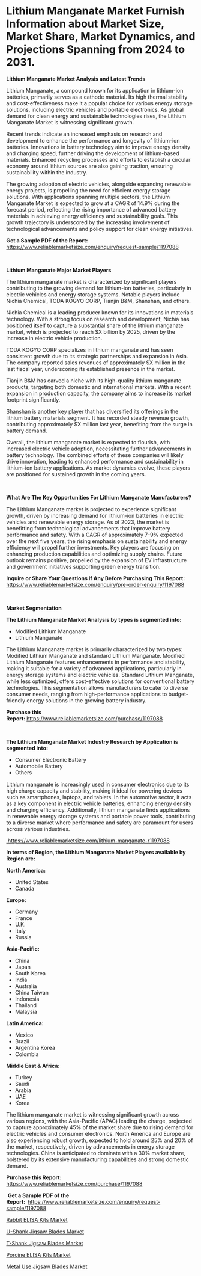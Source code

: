 <p><h1>Lithium Manganate Market Furnish Information about Market Size, Market Share, Market Dynamics, and Projections Spanning from 2024 to 2031.</h1></p><p><strong>Lithium Manganate Market Analysis and Latest Trends</strong></p>
<p><p>Lithium Manganate, a compound known for its application in lithium-ion batteries, primarily serves as a cathode material. Its high thermal stability and cost-effectiveness make it a popular choice for various energy storage solutions, including electric vehicles and portable electronics. As global demand for clean energy and sustainable technologies rises, the Lithium Manganate Market is witnessing significant growth. </p><p>Recent trends indicate an increased emphasis on research and development to enhance the performance and longevity of lithium-ion batteries. Innovations in battery technology aim to improve energy density and charging speed, further driving the development of lithium-based materials. Enhanced recycling processes and efforts to establish a circular economy around lithium sources are also gaining traction, ensuring sustainability within the industry.</p><p>The growing adoption of electric vehicles, alongside expanding renewable energy projects, is propelling the need for efficient energy storage solutions. With applications spanning multiple sectors, the Lithium Manganate Market is expected to grow at a CAGR of 14.9% during the forecast period, reflecting the rising importance of advanced battery materials in achieving energy efficiency and sustainability goals. This growth trajectory is underscored by the increasing involvement of technological advancements and policy support for clean energy initiatives.</p></p>
<p><strong>Get a Sample PDF of the Report:&nbsp;</strong> <a href="https://www.reliablemarketsize.com/enquiry/request-sample/1197088?utm_campaign=1170&utm_medium=2&utm_source=Github&utm_content=ia&utm_term=10112024&utm_id=lithium-manganate">https://www.reliablemarketsize.com/enquiry/request-sample/1197088</a></p>
<p>&nbsp;</p>
<p><strong>Lithium Manganate Major Market Players</strong></p>
<p><p>The lithium manganate market is characterized by significant players contributing to the growing demand for lithium-ion batteries, particularly in electric vehicles and energy storage systems. Notable players include Nichia Chemical, TODA KOGYO CORP, Tianjin B&M, Shanshan, and others.</p><p>Nichia Chemical is a leading producer known for its innovations in materials technology. With a strong focus on research and development, Nichia has positioned itself to capture a substantial share of the lithium manganate market, which is projected to reach $X billion by 2025, driven by the increase in electric vehicle production.</p><p>TODA KOGYO CORP specializes in lithium manganate and has seen consistent growth due to its strategic partnerships and expansion in Asia. The company reported sales revenues of approximately $X million in the last fiscal year, underscoring its established presence in the market.</p><p>Tianjin B&M has carved a niche with its high-quality lithium manganate products, targeting both domestic and international markets. With a recent expansion in production capacity, the company aims to increase its market footprint significantly.</p><p>Shanshan is another key player that has diversified its offerings in the lithium battery materials segment. It has recorded steady revenue growth, contributing approximately $X million last year, benefiting from the surge in battery demand.</p><p>Overall, the lithium manganate market is expected to flourish, with increased electric vehicle adoption, necessitating further advancements in battery technology. The combined efforts of these companies will likely drive innovation, leading to enhanced performance and sustainability in lithium-ion battery applications. As market dynamics evolve, these players are positioned for sustained growth in the coming years.</p></p>
<p>&nbsp;</p>
<p><strong>What Are The Key Opportunities For Lithium Manganate Manufacturers?</strong></p>
<p><p>The Lithium Manganate market is projected to experience significant growth, driven by increasing demand for lithium-ion batteries in electric vehicles and renewable energy storage. As of 2023, the market is benefitting from technological advancements that improve battery performance and safety. With a CAGR of approximately 7-9% expected over the next five years, the rising emphasis on sustainability and energy efficiency will propel further investments. Key players are focusing on enhancing production capabilities and optimizing supply chains. Future outlook remains positive, propelled by the expansion of EV infrastructure and government initiatives supporting green energy transition.</p></p>
<p><strong>Inquire or Share Your Questions If Any Before Purchasing This Report:</strong> <a href="https://www.reliablemarketsize.com/enquiry/pre-order-enquiry/1197088?utm_campaign=1170&utm_medium=2&utm_source=Github&utm_content=ia&utm_term=10112024&utm_id=lithium-manganate">https://www.reliablemarketsize.com/enquiry/pre-order-enquiry/1197088</a></p>
<p>&nbsp;</p>
<p><strong>Market Segmentation</strong></p>
<p><strong>The Lithium Manganate Market Analysis by types is segmented into:</strong></p>
<p><ul><li>Modified Lithium Manganate</li><li>Lithium Manganate</li></ul></p>
<p><p>The Lithium Manganate market is primarily characterized by two types: Modified Lithium Manganate and standard Lithium Manganate. Modified Lithium Manganate features enhancements in performance and stability, making it suitable for a variety of advanced applications, particularly in energy storage systems and electric vehicles. Standard Lithium Manganate, while less optimized, offers cost-effective solutions for conventional battery technologies. This segmentation allows manufacturers to cater to diverse consumer needs, ranging from high-performance applications to budget-friendly energy solutions in the growing battery industry.</p></p>
<p><strong>Purchase this Report:&nbsp;</strong><a href="https://www.reliablemarketsize.com/purchase/1197088?utm_campaign=1170&utm_medium=2&utm_source=Github&utm_content=ia&utm_term=10112024&utm_id=lithium-manganate">https://www.reliablemarketsize.com/purchase/1197088</a></p>
<p>&nbsp;</p>
<p><strong>The Lithium Manganate Market Industry Research by Application is segmented into:</strong></p>
<p><ul><li>Consumer Electronic Battery</li><li>Automobile Battery</li><li>Others</li></ul></p>
<p><p>Lithium manganate is increasingly used in consumer electronics due to its high charge capacity and stability, making it ideal for powering devices such as smartphones, laptops, and tablets. In the automotive sector, it acts as a key component in electric vehicle batteries, enhancing energy density and charging efficiency. Additionally, lithium manganate finds applications in renewable energy storage systems and portable power tools, contributing to a diverse market where performance and safety are paramount for users across various industries.</p></p>
<p><a href="https://www.reliablemarketsize.com/lithium-manganate-r1197088?utm_campaign=1170&utm_medium=2&utm_source=Github&utm_content=ia&utm_term=10112024&utm_id=lithium-manganate">&nbsp;https://www.reliablemarketsize.com/lithium-manganate-r1197088</a></p>
<p><strong>In terms of Region, the Lithium Manganate Market Players available by Region are:</strong></p>
<p>
    <p> <strong> North America: </strong>
        <ul>
            <li>United States</li>
            <li>Canada</li>
        </ul>
        </p> 
    <p> <strong> Europe: </strong>
        <ul>
            <li>Germany</li>
            <li>France</li>
            <li>U.K.</li>
            <li>Italy</li>
            <li>Russia</li>
        </ul>
        </p> 
    <p> <strong> Asia-Pacific: </strong>
        <ul>
            <li>China</li>
            <li>Japan</li>
            <li>South Korea</li>
            <li>India</li>
            <li>Australia</li>
            <li>China Taiwan</li>
            <li>Indonesia</li>
            <li>Thailand</li>
            <li>Malaysia</li>
        </ul>
        </p> 
    <p> <strong> Latin America: </strong>
        <ul>
            <li>Mexico</li>
            <li>Brazil</li>
            <li>Argentina Korea</li>
            <li>Colombia</li>
        </ul>
        </p> 
    <p> <strong> Middle East & Africa: </strong>
        <ul>
            <li>Turkey</li>
            <li>Saudi</li>
            <li>Arabia</li>
            <li>UAE</li>
            <li>Korea</li>
        </ul>
    </p>
    </p>
<p><p>The lithium manganate market is witnessing significant growth across various regions, with the Asia-Pacific (APAC) leading the charge, projected to capture approximately 45% of the market share due to rising demand for electric vehicles and consumer electronics. North America and Europe are also experiencing robust growth, expected to hold around 25% and 20% of the market, respectively, driven by advancements in energy storage technologies. China is anticipated to dominate with a 30% market share, bolstered by its extensive manufacturing capabilities and strong domestic demand.</p></p>
<p><strong>Purchase this Report: </strong><a href="https://www.reliablemarketsize.com/purchase/1197088?utm_campaign=1170&utm_medium=2&utm_source=Github&utm_content=ia&utm_term=10112024&utm_id=lithium-manganate">https://www.reliablemarketsize.com/purchase/1197088</a></p>
<p>&nbsp;<strong>Get a Sample PDF of the Report:&nbsp;&nbsp;</strong><a href="https://www.reliablemarketsize.com/enquiry/request-sample/1197088?utm_campaign=1170&utm_medium=2&utm_source=Github&utm_content=ia&utm_term=10112024&utm_id=lithium-manganate">https://www.reliablemarketsize.com/enquiry/request-sample/1197088</a></p>
<p><strong></strong></p>
<p><p><a href="https://issuu.com/reportprime-2/docs/rabbit-elisa-kits-market-size-2030._c1370ed414203c?utm_campaign=1170&utm_medium=2&utm_source=Github&utm_content=ia&utm_term=10112024&utm_id=lithium-manganate">Rabbit ELISA Kits Market</a></p><p><a href="https://www.linkedin.com/pulse/unveiling-market-trends-global-u-shank-jigsaw-blades-growth-regional-twnif?utm_campaign=1170&utm_medium=2&utm_source=Github&utm_content=ia&utm_term=10112024&utm_id=lithium-manganate">U-Shank Jigsaw Blades Market</a></p><p><a href="https://www.linkedin.com/pulse/disruption-innovation-t-shank-jigsaw-blades-industry-market-tosqf?utm_campaign=1170&utm_medium=2&utm_source=Github&utm_content=ia&utm_term=10112024&utm_id=lithium-manganate">T-Shank Jigsaw Blades Market</a></p><p><a href="https://issuu.com/reportprime-2/docs/porcine-elisa-kits-market-size-2030_889479f10a0471?utm_campaign=1170&utm_medium=2&utm_source=Github&utm_content=ia&utm_term=10112024&utm_id=lithium-manganate">Porcine ELISA Kits Market</a></p><p><a href="https://www.linkedin.com/pulse/market-forecasting-change-global-metal-use-jigsaw-blades-dynamics-cuxcf?utm_campaign=1170&utm_medium=2&utm_source=Github&utm_content=ia&utm_term=10112024&utm_id=lithium-manganate">Metal Use Jigsaw Blades Market</a></p></p>